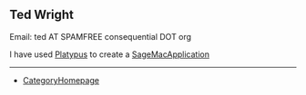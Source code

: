 

## Ted Wright

Email: ted AT SPAMFREE consequential DOT org 

I have used <a class="http" href="http://www.sveinbjorn.org/platypus">Platypus</a> to create a <a href="/SageMacApplication">SageMacApplication</a> 



---

 

* <a href="/CategoryHomepage">CategoryHomepage</a> 